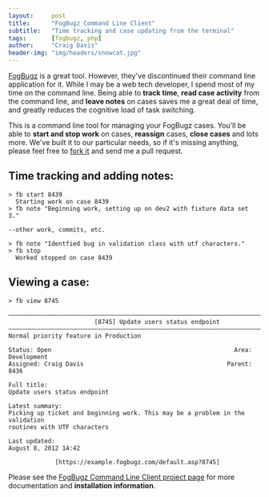 ```yaml
---
layout:     post
title:      "FogBugz Command Line Client"
subtitle:   "Time tracking and case updating from the terminal"
tags:       [fogbugz, php]
author:     "Craig Davis"
header-img: "img/headers/snowcat.jpg"
---
```


[FogBugz][fb] is a great tool. However, they've discontinued their command line application for it. While I may be a web tech developer, I spend most of my time on the command line. Being able to __track time__, __read case activity__ from the command line, and __leave notes__ on cases saves me a great deal of time, and greatly reduces the cognitive load of task switching.

This is a command line tool for managing your FogBugz cases. You'll be able to __start and stop work__ on cases, __reassign__ cases, __close cases__ and lots more. We've built it to our particular needs, so if it's missing anything, please feel free to [fork it][fbcli] and send me a pull request.

## Time tracking and adding notes:

    > fb start 8439
      Starting work on case 8439
    > fb note "Beginning work, setting up on dev2 with fixture data set 3."

    --other work, commits, etc.

    > fb note "Identfied bug in validation class with utf characters."
    > fb stop
      Worked stopped on case 8439

## Viewing a case:
    > fb view 8745

    ————————————————————————————————————————————————————————————————————————————————
                            [8745] Update users status endpoint
    ————————————————————————————————————————————————————————————————————————————————
    Normal priority feature in Production

    Status: Open                                                   Area: Development
    Assigned: Craig Davis                                        Parent: 8436

    Full title:
    Update users status endpoint

    Latest summary:
    Picking up ticket and beginning work. This may be a problem in the validation
    routines with UTF characters

    Last updated:
    August 8, 2012 14:42

                 [https://example.fogbugz.com/default.asp?8745]


Please see the [FogBugz Command Line Client project page][fbcli] for more
documentation and __installation information__.


[fb]: http://www.fogcreek.com/fogbugz/
[fbcli]: http://there4.github.com/fogbugz-php-cli/
